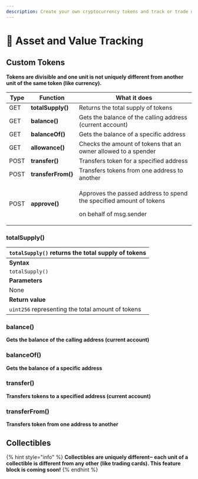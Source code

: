 ```yaml
---
description: Create your own cryptocurrency tokens and track or trade digital assets.
---
```


# 🔎 Asset and Value Tracking

## Custom Tokens

**Tokens are divisible and one unit is not uniquely different from another unit of the same token (like currency).**

| Type | **Function**       | **What it does**                                                                                         |
| ---- | ------------------ | -------------------------------------------------------------------------------------------------------- |
| GET  | **totalSupply()**  | Returns the total supply of tokens                                                                       |
| GET  | **balance()**      | Gets the balance of the calling address (current account)                                                |
| GET  | **balanceOf()**    | Gets the balance of a specific address                                                                   |
| GET  | **allowance()**    | Checks the amount of tokens that an owner allowed to a spender                                           |
| POST | **transfer()**     | Transfers token for a specified address                                                                  |
| POST | **transferFrom()** | Transfers tokens from one address to another                                                             |
| POST | **approve()**      | <p>Approves the passed address to spend the specified amount of tokens</p><p>on behalf of msg.sender</p> |

### totalSupply()

| `totalSupply()` returns the total supply of tokens |
| -------------------------------------------------- |
| **Syntax**                                         |
| `totalSupply()`                                    |
| **Parameters**                                     |
| None                                               |
| **Return value**                                   |
| `uint256` representing the total amount of tokens  |

### balance()

**Gets the balance of the calling address (current account)**

### balanceOf()

**Gets the balance of a specific address**

### transfer()

**Transfers tokens to a specified address (current account)**

### transferFrom()

**Transfers token from one address to another**

## **Collectibles**

{% hint style="info" %}
**Collectibles are uniquely different‒ each unit of a collectible is different from any other (like trading cards). This feature block is coming soon!**
{% endhint %}
